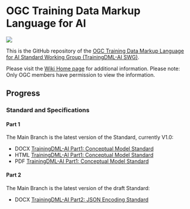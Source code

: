 <!--
 * @Author: lrx lrx_lucky@whu.edu.cn
 * @Date: 2023-03-07 14:44:21
 * @LastEditors: RuixiangLiuWHU lrx_lucky@whu.edu.cn
 * @LastEditTime: 2023-08-22 10:00:01
 * @FilePath: \TrainingDML-AI_SWG\README.md
 * @Description: 这是默认设置,请设置`customMade`, 打开koroFileHeader查看配置 进行设置: https://github.com/OBKoro1/koro1FileHeader/wiki/%E9%85%8D%E7%BD%AE
-->
# OGC Training Data Markup Language for AI

[![](http://www.opengeospatial.org/pub/www/files/OGC_Logo_2D_Blue_x_0_0.png)](https://www.opengeospatial.org)

This is the GitHub repository of the [OGC Training Data Markup Language for AI Standard Working Group (TrainingDML-AI SWG)](https://github.com/opengeospatial/TrainingDML-AI_SWG/).

Please visit the [Wiki Home page](https://gitlab.ogc.org/ogc/TrainingDML-AI/-/wikis/home) for additional information. Please note: Only OGC members have permission to view the information.

## Progress

### Standard and Specifications

#### Part 1
The Main Branch is the latest version of the Standard, currently V1.0:

- DOCX [TrainingDML-AI Part1: Conceptual Model Standard](https://github.com/opengeospatial/TrainingDML-AI_SWG/blob/main/standard/part1/tdmlpart1.docx)
- HTML [TrainingDML-AI Part1: Conceptual Model Standard](https://github.com/opengeospatial/TrainingDML-AI_SWG/blob/main/standard/part1/tdmlpart1.html)
- PDF [TrainingDML-AI Part1: Conceptual Model Standard](https://github.com/opengeospatial/TrainingDML-AI_SWG/blob/main/standard/part1/tdmlpart1.pdf)

#### Part 2
The Main Branch is the latest version of the draft Standard:

- DOCX [TrainingDML-AI Part2: JSON Encoding Standard](https://github.com/opengeospatial/TrainingDML-AI_SWG/blob/main/standard/part2/tdmlpart2.docx)